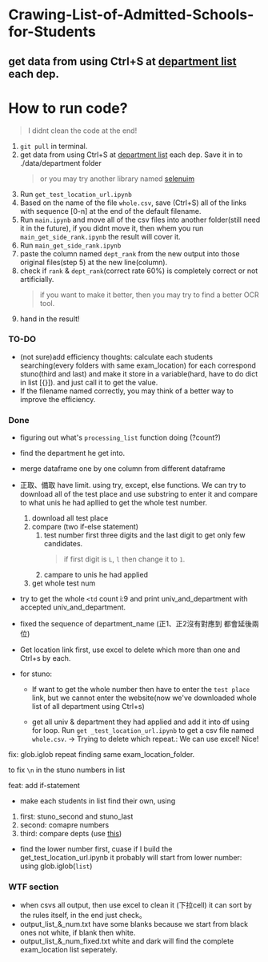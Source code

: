 # Crawing-List-of-Admitted-Schools-for-Students

## get data from using Ctrl+S at [department list](https://www.com.tw/cross/university_030_112.html) each dep.

# How to run code?
> I didnt clean the code at the end!
1. `git pull` in terminal.
1. get data from using Ctrl+S at [department list](https://www.com.tw/cross/university_030_112.html) each dep. Save it in to ./data/department folder
    > or you may try another library named [selenuim](https://medium.com/marketingdatascience/selenium%E6%95%99%E5%AD%B8-%E4%B8%80-%E5%A6%82%E4%BD%95%E4%BD%BF%E7%94%A8webdriver-send-keys-988816ce9bed)
1. Run `get_test_location_url.ipynb`
1. Based on the name of the file `whole.csv`, save (Ctrl+S) all of the links with sequence [0-n] at the end of the default filename.
1. Run `main.ipynb` and move all of the csv files into another folder(still need it in the future), if you didnt move it, then whem you run `main_get_side_rank.ipynb` the result will cover it.
1. Run `main_get_side_rank.ipynb`
1. paste the column named `dept_rank` from the new output into those original files(step 5) at the new line(column).
1. check if `rank` & `dept_rank`(correct rate 60%) is completely correct or not artificially.
    > if you want to make it better, then you may try to find a better OCR tool.
1. hand in the result!

### TO-DO

- (not sure)add efficiency thoughts: calculate each students searching(every folders with same exam_location) for each correspond stuno(third and last) and make it store in a variable(hard, have to do dict in list [{}]). and just call it to get the value.
- If the filename named correctly, you may think of a better way to improve the efficiency.


### Done
- figuring out what's `processing_list` function doing (?count?)
- find the department he get into.
- merge dataframe one by one column from different dataframe
- 正取、備取 have limit. using try, except, else functions. We can try to download all of the test place and use substring to enter it and compare to what unis he had apllied to get the whole test number.
    1. download all test place
    1. compare (two if-else statement)
        1. test number first three digits and the last digit to get only few candidates.
            > if first digit is `L`, `l` then change it to `1`.
        1. campare to unis he had applied
    1. get whole test num

- try to get the whole `<td` count i:9 and print univ_and_department with accepted univ_and_department. 

- fixed the sequence of department_name (正1、正2沒有對應到 都會延後兩位)

- Get location link first, use excel to delete which more than one and Ctrl+s by each.

- for stuno:
    - If want to get the whole number then have to enter the `test place` link, but we cannot enter the website(now we've downloaded whole list of all department using Ctrl+s)

    - get all univ & department they had applied and add it into df using for loop. Run `get _test_location_url.ipynb` to get a csv file named `whole.csv`. -> Trying to delete which repeat.: We can use excel! Nice!

fix: glob.iglob repeat finding same exam_location_folder.

to fix `\n` in the stuno numbers in list

feat: add if-statement
- make each students in list find their own, using 
1. first: stuno_second and stuno_last 
1. second: comapre numbers
1. third: compare depts (use [this](https://stackoverflow.com/questions/3844801/check-if-all-elements-in-a-list-are-identical))

- find the lower number first, cuase if I build the get_test_location_url.ipynb it probably will start from lower number: using glob.iglob(`list`)

### WTF section
- when csvs all output, then use excel to clean it (下拉cell) it can sort by the rules itself, in the end just check。
- output_list_&_num.txt have some blanks because we start from black ones not white, if blank then white.
- output_list_&_num_fixed.txt white and dark will find the complete exam_location list seperately. 


